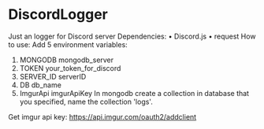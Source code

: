 # DiscordLogger
Just an logger for Discord server
 Dependencies:
• Discord.js
• request
 How to use:
Add 5 environment variables:
1. MONGODB mongodb_server
2. TOKEN your_token_for_discord
3. SERVER_ID serverID
4. DB db_name
5. ImgurApi imgurApiKey
 In mongodb create a collection in database that you specified, name the collection 'logs'.

Get imgur api key: https://api.imgur.com/oauth2/addclient